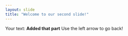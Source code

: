 ```yaml
---
layout: slide
title: "Welcome to our second slide!"
---
```

Your text: **Added that part**
Use the left arrow to go back!
